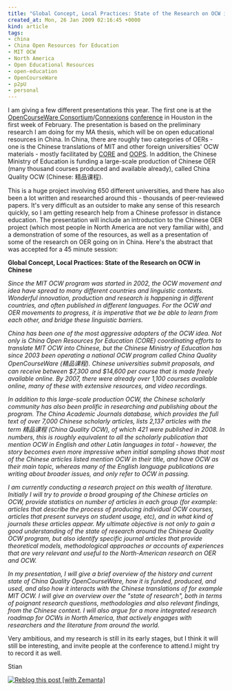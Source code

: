 ```yaml
---
title: "Global Concept, Local Practices: State of the Research on OCW in Chinese"
created_at: Mon, 26 Jan 2009 02:16:45 +0000
kind: article
tags:
- china
- China Open Resources for Education
- MIT OCW
- North America
- Open Educational Resources
- open-education
- OpenCourseWare
- p2pU
- personal
---
```


I am giving a few different presentations this year. The first one is at
the [OpenCourseWare
Consortium](http://ocwconsortium.org/)/[Connexions](http://cnx.org)
[conference](http://cnxconference.rice.edu/) in Houston in the first
week of February. The presentation is based on the preliminary research
I am doing for my MA thesis, which will be on open educational resources
in China. In China, there are roughly two categories of OERs - one is
the Chinese translations of MIT and other foreign universities' OCW
materials - mostly facilitated by
[CORE](http://www.core.org.cn/core/default.aspx) and
[OOPS](http://myoops.org/). In addition, the Chinese Ministry of
Education is funding a large-scale production of Chinese OER (many
thousand courses produced and available already), called China Quality
OCW (Chinese: 精品课程).

This is a huge project involving 650 different universities, and there
has also been a lot written and researched around this - thousands of
peer-reviewed papers. It's very difficult as an outsider to make any
sense of this research quickly, so I am getting research help from a
Chinese professor in distance education. The presentation will include
an introduction to the Chinese OER project (which most people in North
America are not very familiar with), and a demonstration of some of the
resources, as well as a presentation of some of the research on OER
going on in China. Here's the abstract that was accepted for a 45 minute
session:

**Global Concept, Local Practices: State of the Research on OCW in
Chinese**

*Since the MIT OCW program was started in 2002, the OCW movement and
idea have spread to many different countries and linguistic contexts.
Wonderful innovation, production and research is happening in different
countries, and often published in different languages. For the OCW and
OER movements to progress, it is imperative that we be able to learn
from each other, and bridge these linguistic barriers.*

*China has been one of the most aggressive adopters of the OCW idea. Not
only is China Open Resources for Education (CORE) coordinating efforts
to translate MIT OCW into Chinese, but the Chinese Ministry of Education
has since 2003 been operating a national OCW program called China
Quality OpenCourseWare (精品课程). Chinese universities submit
proposals, and can receive between \$7,300 and \$14,600 per course that
is made freely available online. By 2007, there were already over 1,100
courses available online, many of these with extensive resources, and
video recordings.*

*In addition to this large-scale production OCW, the Chinese scholarly
community has also been prolific in researching and publishing about the
program. The China Academic Journals database, which provides the full
text of over 7,000 Chinese scholarly articles, lists 2,137 articles with
the term 精品课程 (China Quality OCW), of which 421 were published in
2008. In numbers, this is roughly equivalent to all the scholarly
publication that mention OCW in English and other Latin languages in
total - however, the story becomes even more impressive when initial
sampling shows that most of the Chinese articles listed mention OCW in
their title, and have OCW as their main topic, whereas many of the
English language publications are writing about broader issues, and only
refer to OCW in passing.*

*I am currently conducting a research project on this wealth of
literature. Initially I will try to provide a broad grouping of the
Chinese articles on OCW, provide statistics on number of articles in
each group (for example: articles that describe the process of producing
individual OCW courses, articles that present surveys on student usage,
etc), and in what kind of journals these articles appear. My ultimate
objective is not only to gain a good understanding of the state of
research around the Chinese Quality OCW program, but also identify
specific journal articles that provide theoretical models,
methodological approaches or accounts of experiences that are very
relevant and useful to the North-American research on OER and OCW.*

*In my presentation, I will give a brief overview of the history and
current state of China Quality OpenCourseWare, how it is funded,
produced, and used, and also how it interacts with the Chinese
translations of for example MIT OCW. I will give an overview over the
"state of research", both in terms of poignant research questions,
methodologies and also relevant findings, from the Chinese context. I
will also argue for a more integrated research roadmap for OCWs in North
America, that actively engages with researchers and the literature from
around the world.*

Very ambitious, and my research is still in its early stages, but I
think it will still be interesting, and invite people at the conference
to attend.I might try to record it as well.

Stian

[![Reblog this post [with
Zemanta]](http://img.zemanta.com/reblog_e.png?x-id=db308a1f-509a-4caa-b534-999ee3264757)](http://reblog.zemanta.com/zemified/db308a1f-509a-4caa-b534-999ee3264757/ "Zemified by Zemanta")
